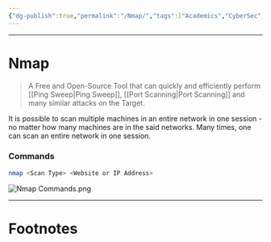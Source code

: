 ```yaml
---
{"dg-publish":true,"permalink":"/Nmap/","tags":["Academics","CyberSec","CompNet","EthHack"]}
---
```



---
# Nmap
> A Free and Open-Source Tool that can quickly and efficiently perform [[Ping Sweep\|Ping Sweep]], [[Port Scanning\|Port Scanning]] and many similar attacks on the Target.

It is possible to scan multiple machines in an entire network in one session - no matter how many machines are in the said networks. Many times, one can scan an entire network in one session.

### Commands
```bash
nmap <Scan Type> <Website or IP Address>
```

![Nmap Commands.png](/img/user/Vaulted%20Images/Nmap%20Commands.png)


---
# Footnotes